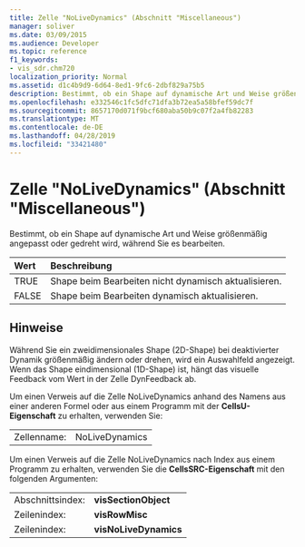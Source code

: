 ```yaml
---
title: Zelle "NoLiveDynamics" (Abschnitt "Miscellaneous")
manager: soliver
ms.date: 03/09/2015
ms.audience: Developer
ms.topic: reference
f1_keywords:
- vis_sdr.chm720
localization_priority: Normal
ms.assetid: d1c4b9d9-6d64-8ed1-9fc6-2dbf829a75b5
description: Bestimmt, ob ein Shape auf dynamische Art und Weise größenmäßig angepasst oder gedreht wird, während Sie es bearbeiten.
ms.openlocfilehash: e332546c1fc5dfc71dfa3b72ea5a58bfef59dc7f
ms.sourcegitcommit: 8657170d071f9bcf680aba50b9c07f2a4fb82283
ms.translationtype: MT
ms.contentlocale: de-DE
ms.lasthandoff: 04/28/2019
ms.locfileid: "33421480"
---
```

# <a name="nolivedynamics-cell-miscellaneous-section"></a>Zelle "NoLiveDynamics" (Abschnitt "Miscellaneous")

Bestimmt, ob ein Shape auf dynamische Art und Weise größenmäßig angepasst oder gedreht wird, während Sie es bearbeiten.
  
|**Wert**|**Beschreibung**|
|:-----|:-----|
| TRUE  <br/> | Shape beim Bearbeiten nicht dynamisch aktualisieren.  <br/> |
| FALSE  <br/> | Shape beim Bearbeiten dynamisch aktualisieren.  <br/> |
   
## <a name="remarks"></a>Hinweise

Während Sie ein zweidimensionales Shape (2D-Shape) bei deaktivierter Dynamik größenmäßig ändern oder drehen, wird ein Auswahlfeld angezeigt. Wenn das Shape eindimensional (1D-Shape) ist, hängt das visuelle Feedback vom Wert in der Zelle DynFeedback ab.
  
Um einen Verweis auf die Zelle NoLiveDynamics anhand des Namens aus einer anderen Formel oder aus einem Programm mit der **CellsU-Eigenschaft** zu erhalten, verwenden Sie: 
  
|||
|:-----|:-----|
| Zellenname:  <br/> | NoLiveDynamics  <br/> |
   
Um einen Verweis auf die Zelle NoLiveDynamics nach Index aus einem Programm zu erhalten, verwenden Sie die **CellsSRC-Eigenschaft** mit den folgenden Argumenten: 
  
|||
|:-----|:-----|
| Abschnittsindex:  <br/> |**visSectionObject** <br/> |
| Zeilenindex:  <br/> |**visRowMisc** <br/> |
| Zeilenindex:  <br/> |**visNoLiveDynamics** <br/> |
   

